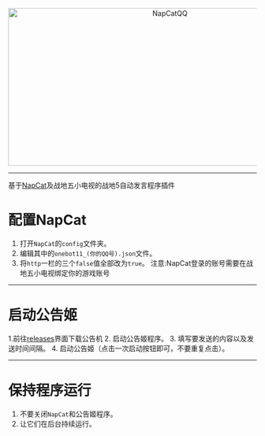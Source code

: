 <div align="center">
  <img src="https://socialify.git.ci/NapNeko/NapCatQQ/image?description=1&language=1&logo=https%3A%2F%2Fraw.githubusercontent.com%2FNapNeko%2FNapCatQQ%2Fmain%2Flogo.png&name=1&stargazers=1&theme=Auto" alt="NapCatQQ" width="640" height="320" />
</div>

---
<p>基于<a href="https://github.com/NapNeko/NapCatQQ" target="_blank">NapCat</a>及战地五小电视的战地5自动发言程序插件</p>

# 配置NapCat
1. 打开`NapCat`的`config`文件夹。
2. 编辑其中的`onebot11_(你的QQ号).json`文件。
3. 将`http`一栏的三个`false`值全部改为`true`。
注意:NapCat登录的账号需要在战地五小电视绑定你的游戏账号

---

# 启动公告姬
1.前往<a href="https://github.com/swallow513/BFVautonotice/releases/tag/v1.0.0" target="_blank">releases</a>界面下载公告机
2. 启动公告姬程序。
3. 填写要发送的内容以及发送时间间隔。
4. 启动公告姬（点击一次启动按钮即可，不要重复点击）。


---

# 保持程序运行
1. 不要关闭`NapCat`和公告姬程序。
2. 让它们在后台持续运行。
